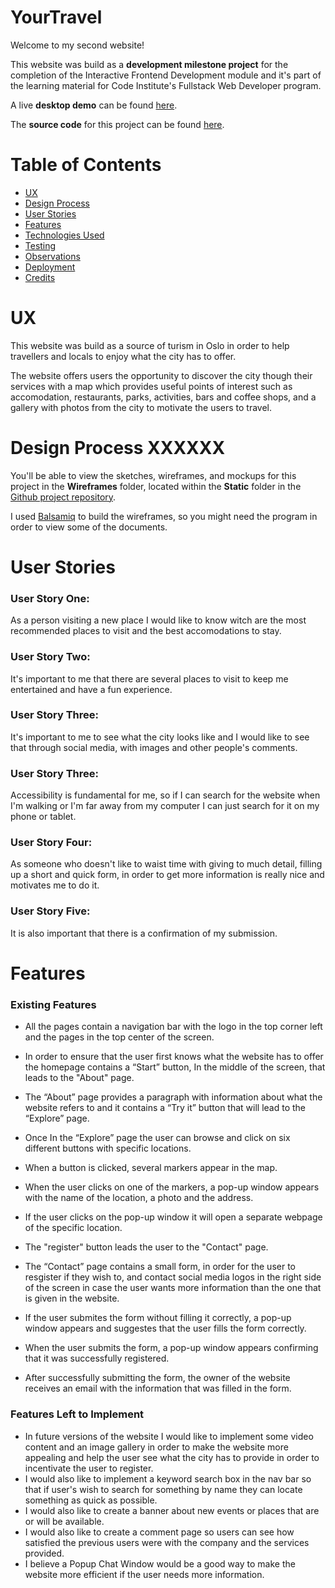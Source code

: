 # YourTravel

Welcome to my second website!

This website was build as a **development milestone project** for the completion of the Interactive Frontend Development module and it's part of the learning material for Code Institute's Fullstack Web Developer program.

A live **desktop demo** can be found [here](https://gaspar91.github.io/mlsp2/).

The **source code** for this project can be found [here](https://github.com/gaspar91/mlsp2).


# Table of Contents

- [UX](#ux)
- [Design Process](#design-process)
- [User Stories](#user-stories)
- [Features](#features)
- [Technologies Used](#technologies-used)
- [Testing](#testing)
- [Observations](#observations)
- [Deployment](#deployment)
- [Credits](#credits)


# UX

This website was build as a source of turism in Oslo in order to help travellers and locals to enjoy what the city has to offer.

The website offers users the opportunity to discover the city though their services with a map which provides useful points of interest such as accomodation, restaurants, parks, activities, bars and coffee shops, and a gallery with photos from the city to motivate the users to travel.


# Design Process XXXXXX

You'll be able to view the sketches, wireframes, and mockups for this project in the **Wireframes** folder, located within the **Static** folder in the  [Github project repository](https://github.com/gaspar91/mlsp2).

I used [Balsamiq](https://balsamiq.com/) to build the wireframes, so you might need the program in order to view some of the documents.


# User Stories

### User Story One:

As a person visiting a new place I would like to know witch are the most recommended places to visit and the best accomodations to stay.

### User Story Two:

It's important to me that there are several places to visit to keep me entertained and have a fun experience.

### User Story Three:

It's important to me to see what the city looks like and I would like to see that through social media, with images and other people's comments.

### User Story Three:

Accessibility is fundamental for me, so if I can search for the website when I'm walking or I'm far away from my computer I can just search for it on my phone or tablet.

### User Story Four:

As someone who doesn't like to waist time with giving to much detail, filling up a short and quick form, in order to get more information is really nice and motivates me to do it.

### User Story Five:

It is also important that there is a confirmation of my submission.


# Features

### Existing Features

- All the pages contain a navigation bar with the logo in the top corner left and the pages in the top center of the screen.

- In order to ensure that the user first knows what the website has to offer the homepage contains a “Start” button, In the middle of the screen, that leads to the "About" page.
- The “About” page provides a paragraph with information about what the website refers to and it contains a “Try it” button that will lead to the “Explore” page.
- Once In the “Explore” page the user can browse and click on six different buttons with specific locations.
- When a button is clicked, several markers appear in the map. 
- When the user clicks on one of the markers, a pop-up window appears with the name of the location, a photo and the address.
- If the user clicks on the pop-up window it will open a separate webpage of the specific location.
- The "register" button leads the user to the "Contact" page.
- The “Contact” page contains a small form, in order for the user to resgister if they wish to, and contact social media logos in the right side of the screen in case the user wants more information than the one that is given in the website.
- If the user submites the form without filling it correctly, a pop-up window appears and suggestes that the user fills the form correctly.
- When the user submits the form, a pop-up window appears confirming that it was successfully registered.
- After successfully submitting the form, the owner of the website receives an email with the information that was filled in the form.

### Features Left to Implement

- In future versions of the website I would like to implement some video content and an image gallery in order to make the website more appealing and help the user see what the city has to provide in order to incentivate the user to register.
- I would also like to implement a keyword search box in the nav bar so that if user's wish to search for something by name they can locate something as quick as possible.
- I would also like to create a banner about new events or places that are or will be available.
- I would also like to create a comment page so users can see how satisfied the previous users were with the company and the services provided.
- I believe a Popup Chat Window would be a good way to make the website more efficient if the user needs more information.